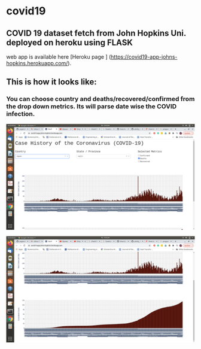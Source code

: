 # covid19
## COVID 19 dataset fetch from John Hopkins Uni. deployed on heroku using FLASK

web app is available here [Heroku page ] (https://covid19-app-johns-hopkins.herokuapp.com/).


## This is how it looks like:
### You can choose country and deaths/recovered/confirmed from the drop down metrics. Its will parse date wise the COVID infection.


![Screenshot](2021-05-17-10-42-36.png)

![Screenshot](2021-05-17-10-42-41.png)

